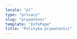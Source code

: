 ```yaml
---
locale: "pl"
type: "privacy"
slug: "prywatnosc"
template: "InfoPage"
title: "Polityka prywatonści"
---
```

